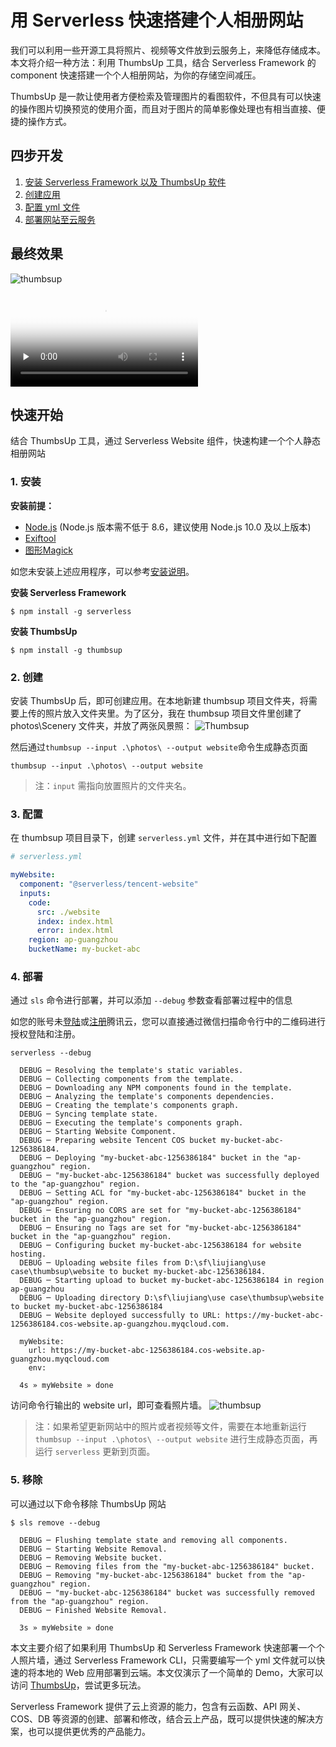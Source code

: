 ﻿
<!--
title: 用 Serverless 搭建个人静态相册网站
description: "通过 Serverless 组件,基于 ThumbsUp 快速搭建个人静态相册网站"
date: 2019-12-10
thumbnail: 'https://img.serverlesscloud.cn/20191212/1576141517135-123.png'
categories:
  - 指南和教程
authors:
  - alanoluo
authorslink: 
  - https://github.com/jiangliu5267
translators: 
  - None
translatorslink: 
  - None
-->

# 用 Serverless 快速搭建个人相册网站
我们可以利用一些开源工具将照片、视频等文件放到云服务上，来降低存储成本。本文将介绍一种方法：利用 ThumbsUp 工具，结合 Serverless Framework 的component 快速搭建一个个人相册网站，为你的存储空间减压。

ThumbsUp 是一款让使用者方便检索及管理图片的看图软件，不但具有可以快速的操作图片切换预览的使用介面，而且对于图片的简单影像处理也有相当直接、便捷的操作方式。

## 四步开发

1. [安装 Serverless Framework 以及 ThumbsUp 软件](#1-安装)
2. [创建应用](#2-创建)
3. [配置 yml 文件](#3-配置)
4. [部署网站至云服务](#4-部署)

## 最终效果

![thumbsup](https://img.serverlesscloud.cn/20191212/1576140001871-1234.png)

<video id="video" controls="" preload="none" poster="https://thumbsup-1253970226.cos.ap-chengdu.myqcloud.com/1234.png">
<source id="mp4" src="https://thumbsup-1253970226.cos.ap-chengdu.myqcloud.com/%E5%90%88%E5%B9%B6%E5%90%8E%E6%96%87%E4%BB%B6.mp4" type="video/mp4">
</video>

## 快速开始

结合 ThumbsUp 工具，通过 Serverless Website 组件，快速构建一个个人静态相册网站 <p/>

### 1. 安装

**安装前提：**

- [Node.js](https://nodejs.org/en/) (Node.js 版本需不低于 8.6，建议使用 Node.js 10.0 及以上版本)
- [Exiftool](https://exiftool.org/)
- [图形Magick](http://www.graphicsmagick.org/)

如您未安装上述应用程序，可以参考[安装说明](https://thumbsup.github.io/docs/2-installation/npm/)。

**安装 Serverless Framework**
```
$ npm install -g serverless
```

**安装 ThumbsUp**
```
$ npm install -g thumbsup
```

### 2. 创建

安装 ThumbsUp 后，即可创建应用。在本地新建 thumbsup 项目文件夹，将需要上传的照片放入文件夹里。为了区分，我在 thumbsup 项目文件里创建了photos\Scenery 文件夹，并放了两张风景照：
![Thumbsup](https://img.serverlesscloud.cn/20191212/1576140091940-thumbsup.png)

然后通过`thumbsup --input .\photos\ --output website`命令生成静态页面
```
thumbsup --input .\photos\ --output website
```

> 注：`input`  需指向放置照片的文件夹名。

### 3. 配置

在 thumbsup 项目目录下，创建 `serverless.yml` 文件，并在其中进行如下配置

```yaml
# serverless.yml

myWebsite:
  component: "@serverless/tencent-website"
  inputs:
    code:
      src: ./website
      index: index.html
      error: index.html
    region: ap-guangzhou
    bucketName: my-bucket-abc
```

### 4. 部署

通过 `sls` 命令进行部署，并可以添加 `--debug` 参数查看部署过程中的信息

如您的账号未[登陆](https://cloud.tencent.com/login)或[注册](https://cloud.tencent.com/register)腾讯云，您可以直接通过微信扫描命令行中的二维码进行授权登陆和注册。

```
serverless --debug

  DEBUG ─ Resolving the template's static variables.
  DEBUG ─ Collecting components from the template.
  DEBUG ─ Downloading any NPM components found in the template.
  DEBUG ─ Analyzing the template's components dependencies.
  DEBUG ─ Creating the template's components graph.
  DEBUG ─ Syncing template state.
  DEBUG ─ Executing the template's components graph.
  DEBUG ─ Starting Website Component.
  DEBUG ─ Preparing website Tencent COS bucket my-bucket-abc-1256386184.
  DEBUG ─ Deploying "my-bucket-abc-1256386184" bucket in the "ap-guangzhou" region.
  DEBUG ─ "my-bucket-abc-1256386184" bucket was successfully deployed to the "ap-guangzhou" region.
  DEBUG ─ Setting ACL for "my-bucket-abc-1256386184" bucket in the "ap-guangzhou" region.
  DEBUG ─ Ensuring no CORS are set for "my-bucket-abc-1256386184" bucket in the "ap-guangzhou" region.
  DEBUG ─ Ensuring no Tags are set for "my-bucket-abc-1256386184" bucket in the "ap-guangzhou" region.
  DEBUG ─ Configuring bucket my-bucket-abc-1256386184 for website hosting.
  DEBUG ─ Uploading website files from D:\sf\liujiang\use case\thumbsup\website to bucket my-bucket-abc-1256386184.
  DEBUG ─ Starting upload to bucket my-bucket-abc-1256386184 in region ap-guangzhou
  DEBUG ─ Uploading directory D:\sf\liujiang\use case\thumbsup\website to bucket my-bucket-abc-1256386184
  DEBUG ─ Website deployed successfully to URL: https://my-bucket-abc-1256386184.cos-website.ap-guangzhou.myqcloud.com.

  myWebsite:
    url: https://my-bucket-abc-1256386184.cos-website.ap-guangzhou.myqcloud.com
    env:

  4s » myWebsite » done
```

访问命令行输出的 website url，即可查看照片墙。
![thumbsup](https://img.serverlesscloud.cn/20191212/1576140001871-1234.png)

> 注：如果希望更新网站中的照片或者视频等文件，需要在本地重新运行 `thumbsup --input .\photos\ --output website` 进行生成静态页面，再运行 `serverless` 更新到页面。

### 5. 移除

可以通过以下命令移除 ThumbsUp 网站
```
$ sls remove --debug

  DEBUG ─ Flushing template state and removing all components.
  DEBUG ─ Starting Website Removal.
  DEBUG ─ Removing Website bucket.
  DEBUG ─ Removing files from the "my-bucket-abc-1256386184" bucket.
  DEBUG ─ Removing "my-bucket-abc-1256386184" bucket from the "ap-guangzhou" region.
  DEBUG ─ "my-bucket-abc-1256386184" bucket was successfully removed from the "ap-guangzhou" region.
  DEBUG ─ Finished Website Removal.

  3s » myWebsite » done

```

本文主要介绍了如果利用 ThumbsUp 和 Serverless Framework 快速部署一个个人照片墙，通过 Serverless Framework CLI，只需要编写一个 yml 文件就可以快速的将本地的 Web 应用部署到云端。本文仅演示了一个简单的 Demo，大家可以访问 [ThumbsUp](https://thumbsup.github.io/docs/1-introduction/concepts/)，尝试更多玩法。

Serverless Framework 提供了云上资源的能力，包含有云函数、API 网关、COS、DB 等资源的创建、部署和修改，结合云上产品，既可以提供快速的解决方案，也可以提供更优秀的产品能力。